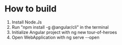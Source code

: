 # How to build

1. Install Node.Js
2. Run "npm install -g @angular/cli" in the terminal
3. Initialize Angular project with ng new tour-of-heroes
4. Open WebApplication with ng serve --open
